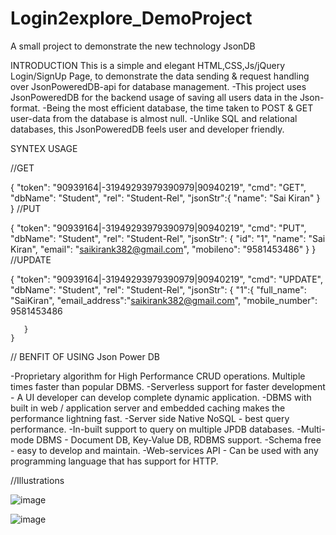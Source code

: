 # Login2explore_DemoProject
A small project to demonstrate the new technology JsonDB

INTRODUCTION
This is a simple and elegant HTML,CSS,Js/jQuery Login/SignUp Page,
          to demonstrate the data sending & request handling over JsonPoweredDB-api for database management.
-This project uses JsonPoweredDB for the backend usage of saving all users data in the Json-format.
-Being the most efficient database, the time taken to POST & GET user-data from the database is almost null.
-Unlike SQL and relational databases, this JsonPoweredDB feels user and developer friendly.

SYNTEX USAGE

//GET

{
    "token": "90939164|-31949293979390979|90940219",
    "cmd": "GET",
    "dbName": "Student",
    "rel": "Student-Rel",
    "jsonStr":{
        "name": "Sai Kiran"
    }
}
//PUT

{
    "token": "90939164|-31949293979390979|90940219",
    "cmd": "PUT",
    "dbName": "Student",
    "rel": "Student-Rel",
    "jsonStr": {
        "id": "1",
        "name": "Sai Kiran",
        "email": "saikirank382@gmail.com",
        "mobileno": "9581453486"
    }
}
//UPDATE

{
    "token": "90939164|-31949293979390979|90940219",
    "cmd": "UPDATE",
    "dbName": "Student",
    "rel": "Student-Rel",
    "jsonStr": {
       "1":{
        "full_name": "SaiKiran",
        "email_address":"saikirank382@gmail.com",
        "mobile_number": 9581453486

       }
    }
   // BENFIT OF USING Json Power DB
   
   -Proprietary algorithm for High Performance CRUD operations. Multiple times faster than popular DBMS.
-Serverless support for faster development - A UI developer can develop complete dynamic application.
-DBMS with built in web / application server and embedded caching makes the performance lightning fast.
-Server side Native NoSQL - best query performance.
-In-built support to query on multiple JPDB databases.
-Multi-mode DBMS - Document DB, Key-Value DB, RDBMS support.
-Schema free - easy to develop and maintain.
-Web-services API - Can be used with any programming language that has support for HTTP.

//Illustrations

![image](https://user-images.githubusercontent.com/107807305/179895452-4513a2de-7bc1-4fce-834c-14a263dc9a0d.png)

![image](https://user-images.githubusercontent.com/107807305/179895536-a3a931de-40ec-4abe-b815-aca25e216db6.png)



